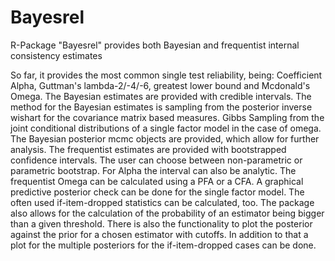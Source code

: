 # Bayesrel
R-Package "Bayesrel" provides both Bayesian and frequentist internal consistency estimates

So far, it provides the most common single test reliability, being: 
    Coefficient Alpha, Guttman's lambda-2/-4/-6, greatest lower bound and Mcdonald's Omega. 
    The Bayesian estimates are provided with credible intervals. 
    The method for the Bayesian estimates is sampling from the posterior inverse wishart for the covariance matrix based measures.
    Gibbs Sampling from the joint conditional distributions of a single factor model in the case of omega.
    The Bayesian posterior mcmc objects are provided, which allow for further analysis. 
    The frequentist estimates are provided with bootstrapped confidence intervals. The user can choose between non-parametric or parametric bootstrap. 
    For Alpha the interval can also be analytic. 
    The frequentist Omega can be calculated using a PFA or a CFA. 
    A graphical predictive posterior check can be done for the single factor model. The often used if-item-dropped statistics can be calculated, too. 
    The package also allows for the calculation of the probability of an estimator being bigger than a given threshold.
    There is also the functionality to plot the posterior against the prior for a chosen estimator with cutoffs. 
    In addition to that a plot for the multiple posteriors for the if-item-dropped cases can be done.
    
   

